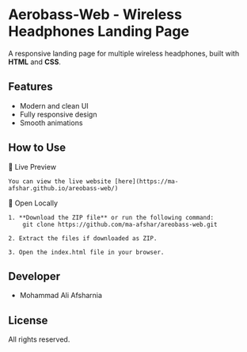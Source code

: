 # Aerobass-Web - Wireless Headphones Landing Page
A responsive landing page for multiple wireless headphones, built with **HTML** and **CSS**.

## Features
- Modern and clean UI
- Fully responsive design
- Smooth animations

## How to Use  
🔹 Live Preview

    You can view the live website [here](https://ma-afshar.github.io/areobass-web/)

🔹 Open Locally
    
    1. **Download the ZIP file** or run the following command:  
        git clone https://github.com/ma-afshar/areobass-web.git
    
    2. Extract the files if downloaded as ZIP.
    
    3. Open the index.html file in your browser.

## Developer
- Mohammad Ali Afsharnia

## License
All rights reserved.